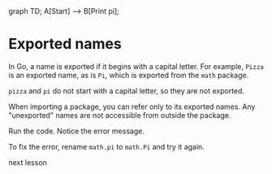 <div id="chart" class="mermaid">
graph TD;
    A[Start] --> B[Print pi];
</div>

# Exported names
In Go, a name is exported if it begins with a capital letter.
For example, `Pizza` is an exported name, as is `Pi`, which is exported from
the `math` package.

`pizza` and `pi` do not start with a capital letter, so they are not exported.

When importing a package, you can refer only to its exported names.
Any "unexported" names are not accessible from outside the package.

Run the code. Notice the error message.

To fix the error, rename `math.pi` to `math.Pi` and try it again.

<a onclick="nextOpen()">next lesson</a>
